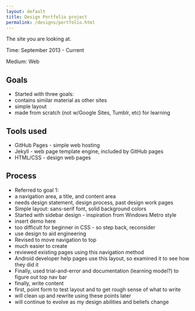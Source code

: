 ```yaml
---
layout: default
title: Design Portfolio project
permalink: /designs/portfolio.html
---
```


The site you are looking at.

Time: September 2013 - Current

Medium: Web

## Goals
- Started with three goals:
 - contains similar material as other sites
 - simple layout
 - made from scratch (not w/Google Sites, Tumblr, etc) for learning

## Tools used
 - GitHub Pages - simple web hosting
 - Jekyll - web page template engine, included by GitHub pages
 - HTML/CSS - design web pages

## Process
 - Referred to goal 1:
  - a navigation area, a title, and content area
  - needs design statement, design process, past design work pages
 - Simple layout: sans-serif font, solid background colors
 - Started with sidebar design - inspiration from Windows Metro style
  - insert demo here
  - too difficult for beginner in CSS - so step back, reconsider
  - use design to aid engineering
 - Revised to move navigation to top
  - much easier to create
  - reviewed existing pages using this navigation method
   - Android developer help pages use this layout, so examined it to see how they did it
  - Finally, used trial-and-error and documentation (learning model?) to figure out top nav bar
 - finally, write content
  - first, point form to test layout and to get rough sense of what to write
  - will clean up and rewrite using these points later
  - will continue to evolve as my design abilities and beliefs change

